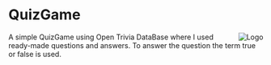 # QuizGame
<img alt="Logo" align="right" src="https://upload.wikimedia.org/wikipedia/commons/c/c3/Python-logo-notext.svg" />

A simple QuizGame using Open Trivia DataBase where I used ready-made questions and answers.
To answer the question the term true or false is used.
